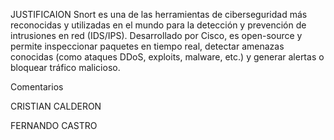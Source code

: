 JUSTIFICAION
Snort es una de las herramientas de ciberseguridad más reconocidas y utilizadas en el mundo para la detección y prevención de intrusiones en red (IDS/IPS). Desarrollado por Cisco, es open-source y permite inspeccionar paquetes en tiempo real, detectar amenazas conocidas (como ataques DDoS, exploits, malware, etc.) y generar alertas o bloquear tráfico malicioso.


Comentarios

CRISTIAN CALDERON


FERNANDO CASTRO